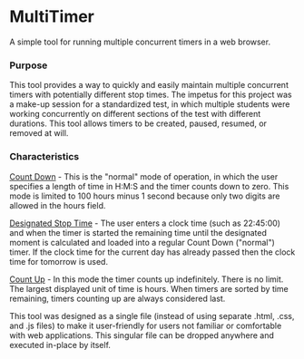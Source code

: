 # MultiTimer
A simple tool for running multiple concurrent timers in a web browser.

### Purpose

This tool provides a way to quickly and easily maintain multiple concurrent timers with potentially different stop times. The impetus for this project was a make-up session for a standardized test, in which multiple students were working concurrently on different sections of the test with different durations. This tool allows timers to be created, paused, resumed, or removed at will.

### Characteristics

<ins>Count Down</ins> - This is the "normal" mode of operation, in which the user specifies a length of time in H:M:S and the timer counts down to zero. This mode is limited to 100 hours minus 1 second because only two digits are allowed in the hours field.

<ins>Designated Stop Time</ins> - The user enters a clock time (such as 22:45:00) and when the timer is started the remaining time until the designated moment is calculated and loaded into a regular Count Down ("normal") timer. If the clock time for the current day has already passed then the clock time for tomorrow is used.

<ins>Count Up</ins> - In this mode the timer counts up indefinitely. There is no limit. The largest displayed unit of time is hours. When timers are sorted by time remaining, timers counting up are always considered last.

This tool was designed as a single file (instead of using separate .html, .css, and .js files) to make it user-friendly for users not familiar or comfortable with web applications. This singular file can be dropped anywhere and executed in-place by itself.
